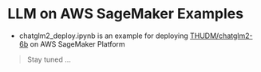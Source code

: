 # LLM on AWS SageMaker Examples
* chatglm2_deploy.ipynb is an example for deploying [THUDM/chatglm2-6b](https://huggingface.co/THUDM/chatglm2-6b) on AWS SageMaker Platform

> Stay tuned ...
